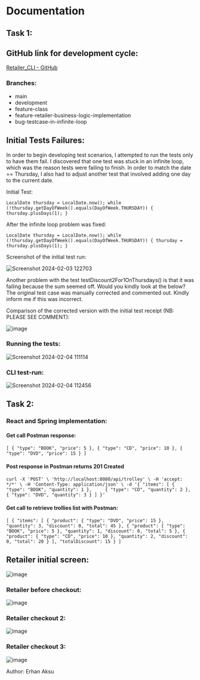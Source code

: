 # **Documentation**

## **Task 1:**

## GitHub link for development cycle:

[Retailer_CLI - GitHub](https://github.com/erhnaks/Retailer_CLI)

### Branches:

- main
- development
- feature-class
- feature-retailer-business-logic-implementation
- bug-testcase-in-infinite-loop

## Initial Tests Failures:

In order to begin developing test scenarios, I attempted to run the tests only to have them fail. 
I discovered that one test was stuck in an infinite loop, which was the reason tests were failing to finish. 
In order to match the date == Thursday, I also had to adjust another test that involved adding one day to the current date.

Initial Test:

`LocalDate thursday = LocalDate.now();
while (!thursday.getDayOfWeek().equals(DayOfWeek.THURSDAY)) {
thursday.plusDays(1);
}`

After the infinite loop problem was fixed:

`LocalDate thursday = LocalDate.now();
while (!thursday.getDayOfWeek().equals(DayOfWeek.THURSDAY)) {
thursday = thursday.plusDays(1);
}`

Screenshot of the initial test run:

![Screenshot 2024-02-03 122703](https://github.com/erhnaks/String_Calculator/assets/97620234/1ad7ec89-3126-4958-af48-51d3b2e25738)

Another problem with the test testDiscount2For1OnThursdays() is that it was failing because the sum seemed off. 
Would you kindly look at the below? The original test case was manually corrected and commented out. 
Kindly inform me if this was incorrect.

Comparison of the corrected version with the initial test receipt (NB: PLEASE SEE COMMENT):

![image](https://github.com/erhnaks/String_Calculator/assets/97620234/66dcbb76-aab7-4a6e-a1a9-11fa3efe8d3c)

### Running the tests:

![Screenshot 2024-02-04 111114](https://github.com/erhnaks/String_Calculator/assets/97620234/3b43c803-7c5e-4879-b030-7ef98960cd39)

### CLI test-run:

![Screenshot 2024-02-04 112456](https://github.com/erhnaks/String_Calculator/assets/97620234/3990f8b5-de8c-4225-877f-3ff4875e1840)

## **Task 2:**

### React and Spring implementation:

#### Get call Postman response:
`[
  {
    "type": "BOOK",
    "price": 5
  },
  {
    "type": "CD",
    "price": 10
  },
  {
    "type": "DVD",
    "price": 15
  }
]`

#### Post response in Postman returns 201 Created
`curl -X 'POST' \
  'http://localhost:8080/api/trolley' \
  -H 'accept: */*' \
  -H 'Content-Type: application/json' \
  -d '{
  "items": [
    {
      "type": "BOOK",
      "quantity": 1
    },     {
      "type": "CD",
      "quantity": 2
    }, 
    {
      "type": "DVD",
      "quantity": 3
    }
  ]
}'`

#### Get call to retrieve trollies list with Postman:
`[
  {
    "items": [
      {
        "product": {
          "type": "DVD",
          "price": 15
        },
        "quantity": 3,
        "discount": 0,
        "total": 45
      },
      {
        "product": {
          "type": "BOOK",
          "price": 5
        },
        "quantity": 1,
        "discount": 0,
        "total": 5
      },
      {
        "product": {
          "type": "CD",
          "price": 10
        },
        "quantity": 2,
        "discount": 0,
        "total": 20
      }
    ],
    "totalDiscount": 15
  }
]`

## Retailer initial screen:

![image](https://github.com/erhnaks/Retailer_CLI/assets/97620234/d12e0419-059a-4b11-804b-93e86bb56e76)

### Retailer before checkout:

![image](https://github.com/erhnaks/Retailer_CLI/assets/97620234/3cf2175e-6089-45f7-a64b-0c36536ca266)


### Retailer checkout 2:

![image](https://github.com/erhnaks/Retailer_CLI/assets/97620234/aef4e456-54a0-4406-a6fe-c5a542fb964f)

### Retailer checkout 3:

![image](https://github.com/erhnaks/Retailer_CLI/assets/97620234/e36097e0-0dbf-42ae-821a-96e30ef6e039)


Author: Erhan Aksu